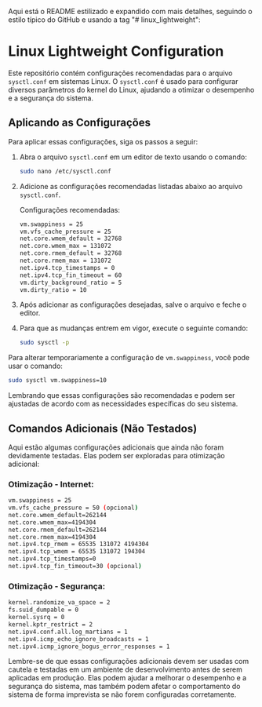 Aqui está o README estilizado e expandido com mais detalhes, seguindo o estilo típico do GitHub e usando a tag "# linux_lightweight":

# Linux Lightweight Configuration

Este repositório contém configurações recomendadas para o arquivo `sysctl.conf` em sistemas Linux. O `sysctl.conf` é usado para configurar diversos parâmetros do kernel do Linux, ajudando a otimizar o desempenho e a segurança do sistema.

## Aplicando as Configurações

Para aplicar essas configurações, siga os passos a seguir:

1. Abra o arquivo `sysctl.conf` em um editor de texto usando o comando:

   ```bash
   sudo nano /etc/sysctl.conf
   ```

2. Adicione as configurações recomendadas listadas abaixo ao arquivo `sysctl.conf`. 

   Configurações recomendadas:

   ```bash
   vm.swappiness = 25
   vm.vfs_cache_pressure = 25
   net.core.wmem_default = 32768
   net.core.wmem_max = 131072
   net.core.rmem_default = 32768
   net.core.rmem_max = 131072
   net.ipv4.tcp_timestamps = 0
   net.ipv4.tcp_fin_timeout = 60
   vm.dirty_background_ratio = 5
   vm.dirty_ratio = 10
   ```

3. Após adicionar as configurações desejadas, salve o arquivo e feche o editor.

4. Para que as mudanças entrem em vigor, execute o seguinte comando:

   ```bash
   sudo sysctl -p
   ```

Para alterar temporariamente a configuração de `vm.swappiness`, você pode usar o comando:

```bash
sudo sysctl vm.swappiness=10
```

Lembrando que essas configurações são recomendadas e podem ser ajustadas de acordo com as necessidades específicas do seu sistema.

## Comandos Adicionais (Não Testados)

Aqui estão algumas configurações adicionais que ainda não foram devidamente testadas. Elas podem ser exploradas para otimização adicional:

### Otimização - Internet:

```bash
vm.swappiness = 25
vm.vfs_cache_pressure = 50 (opcional)
net.core.wmem_default=262144
net.core.wmem_max=4194304
net.core.rmem_default=262144
net.core.rmem_max=4194304
net.ipv4.tcp_rmem = 65535 131072 4194304
net.ipv4.tcp_wmem = 65535 131072 194304
net.ipv4.tcp_timestamps=0
net.ipv4.tcp_fin_timeout=30 (opcional)
```

### Otimização - Segurança:

```bash
kernel.randomize_va_space = 2
fs.suid_dumpable = 0
kernel.sysrq = 0
kernel.kptr_restrict = 2
net.ipv4.conf.all.log_martians = 1
net.ipv4.icmp_echo_ignore_broadcasts = 1
net.ipv4.icmp_ignore_bogus_error_responses = 1
```

Lembre-se de que essas configurações adicionais devem ser usadas com cautela e testadas em um ambiente de desenvolvimento antes de serem aplicadas em produção. Elas podem ajudar a melhorar o desempenho e a segurança do sistema, mas também podem afetar o comportamento do sistema de forma imprevista se não forem configuradas corretamente.
